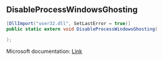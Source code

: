 ## DisableProcessWindowsGhosting

```csharp
[DllImport("user32.dll", SetLastError = true)]
public static extern void DisableProcessWindowsGhosting(
   
);
```

Microsoft documentation: [Link](https://docs.microsoft.com/en-us/windows/win32/api/winuser/nf-winuser-disableprocesswindowsghosting)
